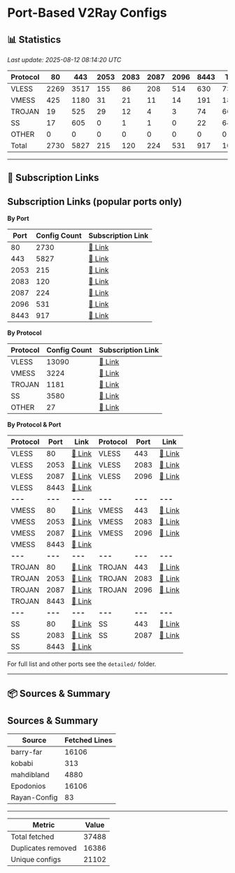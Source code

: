 # Port-Based V2Ray Configs

## 📊 Statistics
<!-- START-STATS -->
_Last update: 2025-08-12 08:14:20 UTC_

| Protocol | 80 | 443 | 2053 | 2083 | 2087 | 2096 | 8443 | Total |
|---|---|---|---|---|---|---|---|---|
| VLESS | 2269 | 3517 | 155 | 86 | 208 | 514 | 630 | 7379 |
| VMESS | 425 | 1180 | 31 | 21 | 11 | 14 | 191 | 1873 |
| TROJAN | 19 | 525 | 29 | 12 | 4 | 3 | 74 | 666 |
| SS | 17 | 605 | 0 | 1 | 1 | 0 | 22 | 646 |
| OTHER | 0 | 0 | 0 | 0 | 0 | 0 | 0 | 0 |
| Total | 2730 | 5827 | 215 | 120 | 224 | 531 | 917 | 10564 |
<!-- END-STATS -->

---

## 🔗 Subscription Links
<!-- START-LINKS -->
## Subscription Links (popular ports only)

**By Port**

| Port | Config Count | Subscription Link |
|---|---|---|
| 80 | 2730 | [📎 Link](./sub/port_80.txt) |
| 443 | 5827 | [📎 Link](./sub/port_443.txt) |
| 2053 | 215 | [📎 Link](./sub/port_2053.txt) |
| 2083 | 120 | [📎 Link](./sub/port_2083.txt) |
| 2087 | 224 | [📎 Link](./sub/port_2087.txt) |
| 2096 | 531 | [📎 Link](./sub/port_2096.txt) |
| 8443 | 917 | [📎 Link](./sub/port_8443.txt) |

**By Protocol**

| Protocol | Config Count | Subscription Link |
|---|---|---|
| VLESS | 13090 | [📎 Link](./sub/vless.txt) |
| VMESS | 3224 | [📎 Link](./sub/vmess.txt) |
| TROJAN | 1181 | [📎 Link](./sub/trojan.txt) |
| SS | 3580 | [📎 Link](./sub/ss.txt) |
| OTHER | 27 | [📎 Link](./sub/other.txt) |

**By Protocol & Port**

| Protocol | Port | Link | Protocol | Port | Link |
|----------|------|------|----------|------|------|
| VLESS | 80 | [📎 Link](./detailed/vless/80.txt) | VLESS | 443 | [📎 Link](./detailed/vless/443.txt) |
| VLESS | 2053 | [📎 Link](./detailed/vless/2053.txt) | VLESS | 2083 | [📎 Link](./detailed/vless/2083.txt) |
| VLESS | 2087 | [📎 Link](./detailed/vless/2087.txt) | VLESS | 2096 | [📎 Link](./detailed/vless/2096.txt) |
| VLESS | 8443 | [📎 Link](./detailed/vless/8443.txt) |  |  |  |
| **---** | **---** | **---** | **---** | **---** | **---** |
| VMESS | 80 | [📎 Link](./detailed/vmess/80.txt) | VMESS | 443 | [📎 Link](./detailed/vmess/443.txt) |
| VMESS | 2053 | [📎 Link](./detailed/vmess/2053.txt) | VMESS | 2083 | [📎 Link](./detailed/vmess/2083.txt) |
| VMESS | 2087 | [📎 Link](./detailed/vmess/2087.txt) | VMESS | 2096 | [📎 Link](./detailed/vmess/2096.txt) |
| VMESS | 8443 | [📎 Link](./detailed/vmess/8443.txt) |  |  |  |
| **---** | **---** | **---** | **---** | **---** | **---** |
| TROJAN | 80 | [📎 Link](./detailed/trojan/80.txt) | TROJAN | 443 | [📎 Link](./detailed/trojan/443.txt) |
| TROJAN | 2053 | [📎 Link](./detailed/trojan/2053.txt) | TROJAN | 2083 | [📎 Link](./detailed/trojan/2083.txt) |
| TROJAN | 2087 | [📎 Link](./detailed/trojan/2087.txt) | TROJAN | 2096 | [📎 Link](./detailed/trojan/2096.txt) |
| TROJAN | 8443 | [📎 Link](./detailed/trojan/8443.txt) |  |  |  |
| **---** | **---** | **---** | **---** | **---** | **---** |
| SS | 80 | [📎 Link](./detailed/ss/80.txt) | SS | 443 | [📎 Link](./detailed/ss/443.txt) |
| SS | 2083 | [📎 Link](./detailed/ss/2083.txt) | SS | 2087 | [📎 Link](./detailed/ss/2087.txt) |
| SS | 8443 | [📎 Link](./detailed/ss/8443.txt) |  |  |  |

For full list and other ports see the `detailed/` folder.
<!-- END-LINKS -->

---

## 📦 Sources & Summary
<!-- START-SOURCES -->
## Sources & Summary

| Source | Fetched Lines |
|---|---|
| barry-far | 16106 |
| kobabi | 313 |
| mahdibland | 4880 |
| Epodonios | 16106 |
| Rayan-Config | 83 |

---

| Metric | Value |
|---|---|
| Total fetched | 37488 |
| Duplicates removed | 16386 |
| Unique configs | 21102 |
<!-- END-SOURCES -->
